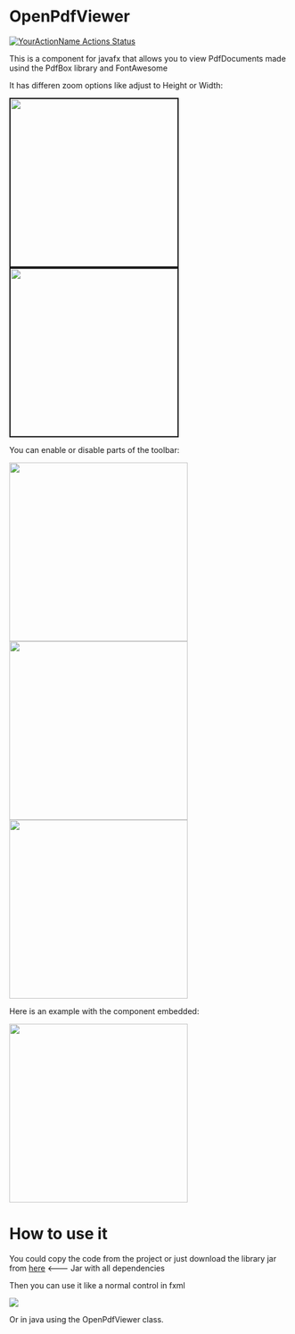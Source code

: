 # OpenPdfViewer

[![YourActionName Actions Status](https://github.com/amr205/OpenPdfViewer/workflows/MavenPipeline/badge.svg)](https://github.com/amr205/OpenPdfViewer/actions)

This is a component for javafx that allows you to view PdfDocuments made usind the PdfBox library and FontAwesome

It has differen zoom options like adjust to Height or Width:

<kbd><img src="https://image.ibb.co/mkki47/Selecci_n_036.png " height="300" border="2"></kbd> <kbd><img src="https://image.ibb.co/mwPnWn/Selecci_n_034.png"  height="300" border="2"></kbd>

You can enable or disable parts of the toolbar:

<kbd><img src="https://image.ibb.co/gKSinS/Selecci_n_038.png" height="320"></kbd> <kbd><img src="https://image.ibb.co/gadEBn/Selecci_n_031.png"  height="320"></kbd>   <kbd><img src="https://image.ibb.co/bw5GP7/Selecci_n_032.png"  height="320"></kbd>

Here is an example with the component embedded:

<kbd><img src="https://image.ibb.co/mg2Vj7/Selecci_n_025.png"  height="320"></kbd>

# How to use it

You could copy the code from the project or just download the library jar from [here](https://github.com/amr205/OpenPdfViewer/releases/download/1.0.0/OpenPdfViewer.jar) <--- Jar with all dependencies

Then you can use it like a normal control in fxml

<kbd><img src="https://image.ibb.co/krMeu7/Selecci_n_039.png" ></kbd>

Or in java using the OpenPdfViewer class.

